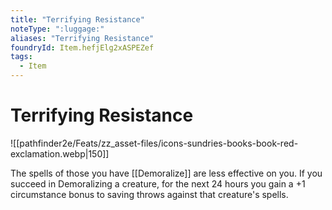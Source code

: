 ```yaml
---
title: "Terrifying Resistance"
noteType: ":luggage:"
aliases: "Terrifying Resistance"
foundryId: Item.hefjElg2xASPEZef
tags:
  - Item
---
```


# Terrifying Resistance
![[pathfinder2e/Feats/zz_asset-files/icons-sundries-books-book-red-exclamation.webp|150]]

The spells of those you have [[Demoralize]] are less effective on you. If you succeed in Demoralizing a creature, for the next 24 hours you gain a +1 circumstance bonus to saving throws against that creature's spells.
